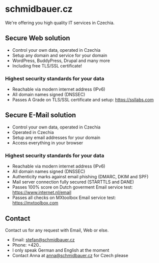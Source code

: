 # schmidbauer.cz 

We're offering you high quality IT services in Czechia.

## Secure Web solution
- Control your own data, operated in Czechia 
- Setup any domain and service for your domain
- WordPress, BuddyPress, Drupal and many more
- Including free TLS/SSL certificate!

### Highest security standards for your data
- Reachable via modern internet address (IPv6)
- All domain names signed (DNSSEC)
- Passes A Grade on TLS/SSL certificate and setup: https://ssllabs.com

## Secure E-Mail solution
- Control your own data, operated in Czechia 
- Operated in Czechia
- Setup any email addresses for your domain
- Access everything in your browser

### Highest security standards for your data
- Reachable via modern internet address (IPv6)
- All domain names signed (DNSSEC)
- Authenticity marks against email phishing (DMARC, DKIM and SPF)
- Mail server connection fully secured (STARTTLS and DANE)
- Passes 100% score on Dutch goverment Email service test: https://www.internet.nl/email
- Passes all checks on MXtoolbox Email service test: https://mxtoolbox.com

## Contact

Contact us for any request with Email, Web or else.

- Email: stefan@schmidbauer.cz
- Phone: +420..
- I only speak German and English at the moment
- Contact Anna at anna@schmidbauer.cz for Czech please
